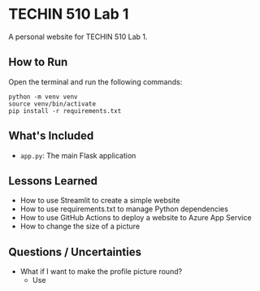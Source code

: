 # TECHIN 510 Lab 1

A personal website for TECHIN 510 Lab 1.

## How to Run

Open the terminal and run the following commands:

```
python -m venv venv
source venv/bin/activate
pip install -r requirements.txt
```

## What's Included

- `app.py`: The main Flask application

## Lessons Learned

- How to use Streamlit to create a simple website
- How to use requirements.txt to manage Python dependencies
- How to use GitHub Actions to deploy a website to Azure App Service
- How to change the size of a picture

## Questions / Uncertainties

- What if I want to make the profile picture round?
    - Use <style> tag and define the border-radius as 50%
- How to use a two column layout?
    - Use *col1, col2 = st.columns(2)* function to define two columns. For each column, use *with col1* or *with col2* to define the column.